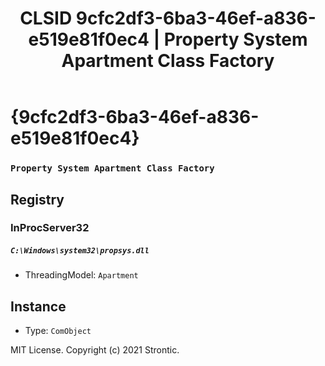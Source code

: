 ﻿---
title: "CLSID 9cfc2df3-6ba3-46ef-a836-e519e81f0ec4 | Property System Apartment Class Factory"
excerpt: What is COM-Object CLSID 9cfc2df3-6ba3-46ef-a836-e519e81f0ec4?
---

# {9cfc2df3-6ba3-46ef-a836-e519e81f0ec4}

### `Property System Apartment Class Factory`

## Registry


### InProcServer32

##### `C:\Windows\system32\propsys.dll`
* ThreadingModel: `Apartment`

## Instance

* Type: `ComObject`

MIT License. Copyright (c) 2021 Strontic.


